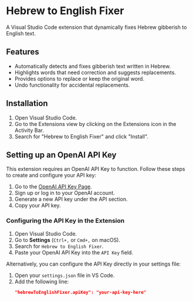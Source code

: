 # Hebrew to English Fixer

A Visual Studio Code extension that dynamically fixes Hebrew gibberish to English text.

## Features
- Automatically detects and fixes gibberish text written in Hebrew.
- Highlights words that need correction and suggests replacements.
- Provides options to replace or keep the original word.
- Undo functionality for accidental replacements.

## Installation
1. Open Visual Studio Code.
2. Go to the Extensions view by clicking on the Extensions icon in the Activity Bar.
3. Search for "Hebrew to English Fixer" and click "Install".

## Setting up an OpenAI API Key
This extension requires an OpenAI API Key to function. Follow these steps to create and configure your API key:

1. Go to the [OpenAI API Key Page](https://platform.openai.com/signup/).
2. Sign up or log in to your OpenAI account.
3. Generate a new API key under the API section.
4. Copy your API key.

### Configuring the API Key in the Extension
1. Open Visual Studio Code.
2. Go to **Settings** (`Ctrl+,` or `Cmd+,` on macOS).
3. Search for `Hebrew to English Fixer`.
4. Paste your OpenAI API Key into the `API Key` field.

Alternatively, you can configure the API Key directly in your settings file:
1. Open your `settings.json` file in VS Code.
2. Add the following line:
   ```json
   "hebrewToEnglishFixer.apiKey": "your-api-key-here"
